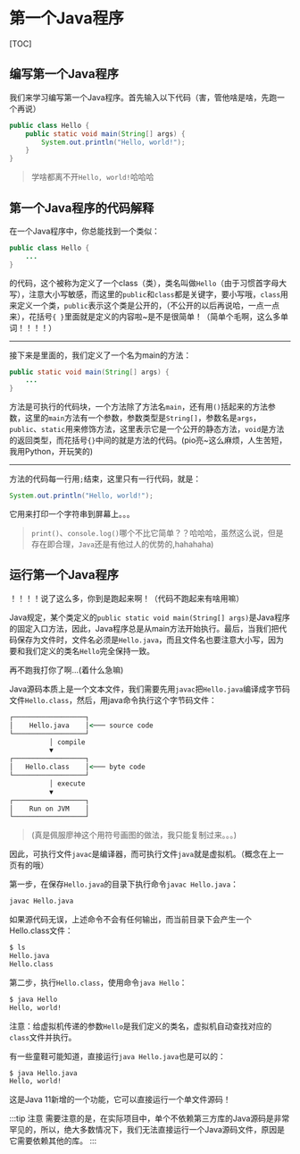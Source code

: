 # 第一个Java程序

[TOC]

## 编写第一个Java程序

我们来学习编写第一个Java程序。首先输入以下代码（害，管他啥是啥，先跑一个再说）

```java
public class Hello {
    public static void main(String[] args) {
        System.out.println("Hello, world!");
    }
}
```

> 学啥都离不开`Hello, world!`哈哈哈

## 第一个Java程序的代码解释

在一个Java程序中，你总能找到一个类似：

```java
public class Hello {
    ...
}
```

的代码，这个被称为定义了一个class（类），类名叫做`Hello`（由于习惯首字母大写），注意大小写敏感，而这里的`public`和`class`都是关键字，要小写哦，`class`用来定义一个类，`public`表示这个类是公开的，（不公开的以后再说哈，一点一点来），花括号`{ }`里面就是定义的内容啦~是不是很简单！（简单个毛啊，这么多单词！！！！）

***

接下来是里面的，我们定义了一个名为main的方法：

```java
public static void main(String[] args) {
    ...
}
```

方法是可执行的代码块，一个方法除了方法名`main`，还有用`()`括起来的方法参数，这里的`main`方法有一个参数，参数类型是`String[]`，参数名是`args`，`public`、`static`用来修饰方法，这里表示它是一个公开的静态方法，`void`是方法的返回类型，而花括号`{}`中间的就是方法的代码。(pio亮~这么麻烦，人生苦短，我用Python，开玩笑的)

***

方法的代码每一行用`;`结束，这里只有一行代码，就是：

```java
System.out.println("Hello, world!");
```

它用来打印一个字符串到屏幕上。。。
> `print()`、`console.log()`哪个不比它简单？？哈哈哈，虽然这么说，但是存在即合理，`Java`还是有他过人的优势的,hahahaha)

## 运行第一个Java程序

！！！！说了这么多，你到是跑起来啊！（代码不跑起来有啥用嘛）

Java规定，某个类定义的`public static void main(String[] args)`是Java程序的固定入口方法，因此，Java程序总是从main方法开始执行。最后，当我们把代码保存为文件时，文件名必须是`Hello.java`，而且文件名也要注意大小写，因为要和我们定义的类名`Hello`完全保持一致。

再不跑我打你了啊...(着什么急嘛)

Java源码本质上是一个文本文件，我们需要先用`javac`把`Hello.java`编译成字节码文件`Hello.class`，然后，用java命令执行这个字节码文件：

```cmd
┌──────────────────┐
│    Hello.java    │<─── source code
└──────────────────┘
          │ compile
          ▼
┌──────────────────┐
│   Hello.class    │<─── byte code
└──────────────────┘
          │ execute
          ▼
┌──────────────────┐
│    Run on JVM    │
└──────────────────┘
```

> (真是佩服廖神这个用符号画图的做法，我只能复制过来。。。)

因此，可执行文件`javac`是编译器，而可执行文件`java`就是虚拟机。（概念在上一页有的哦）

第一步，在保存`Hello.java`的目录下执行命令`javac Hello.java`：

```cmd
javac Hello.java
```

如果源代码无误，上述命令不会有任何输出，而当前目录下会产生一个Hello.class文件：

```cmd
$ ls
Hello.java
Hello.class
```

第二步，执行`Hello.class`，使用命令`java Hello`：

```cmd
$ java Hello
Hello, world!
```

注意：给虚拟机传递的参数`Hello`是我们定义的类名，虚拟机自动查找对应的`class`文件并执行。

有一些童鞋可能知道，直接运行`java Hello.java`也是可以的：

```cmd
$ java Hello.java
Hello, world!
```

这是Java 11新增的一个功能，它可以直接运行一个单文件源码！

:::tip 注意
需要注意的是，在实际项目中，单个不依赖第三方库的Java源码是非常罕见的，所以，绝大多数情况下，我们无法直接运行一个Java源码文件，原因是它需要依赖其他的库。
:::
